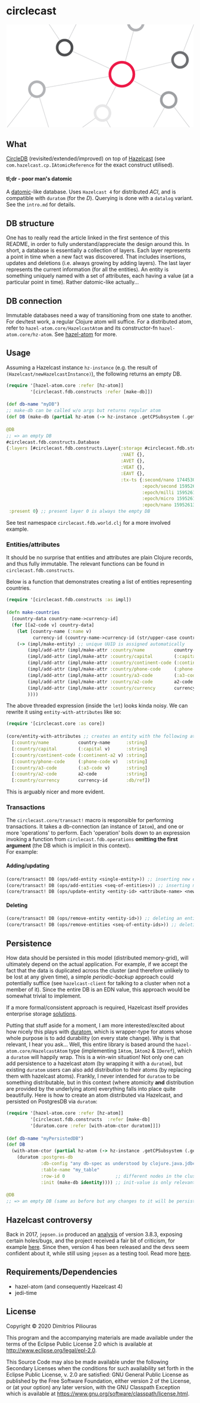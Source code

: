 # circlecast

![cc-avatar](cc.png)

## What 

[CircleDB](https://www.aosabook.org/en/500L/an-archaeology-inspired-database.html) (revisited/extended/improved)
on top of [Hazelcast](https://hazelcast.com/) (see `com.hazelcast.cp.IAtomicReference` for the exact construct utilised).

#### tl;dr - poor man's datomic
A [datomic](https://www.datomic.com/)-like database. Uses `Hazelcast 4` for distributed _ACI_, and is compatible with `duratom` (for the _D_).
Querying is done with a `datalog` variant. See the `intro.md` for details.  


## DB structure
One has to really read the article linked in the first sentence of this README, in order to fully understand/appreciate
the design around this. In short, a database is essentially a collection of layers. Each layer represents a point in time
when a new fact was discovered. That includes insertions, updates and deletions (i.e. always growing by adding layers).
The last layer represents the current information (for all the entities). An entity is something uniquely named with a set of attributes, 
each having a value (at a particular point in time). Rather datomic-like actually...


## DB connection
Immutable databases need a way of transitioning from one state to another. For dev/test work, a regular Clojure atom will suffice.
For a distributed atom, refer to `hazel-atom.core/HazelcastAtom` and its constructor-fn `hazel-atom.core/hz-atom`. 
See [hazel-atom](https://github.com/jimpil/hazel-atom) for more.


## Usage 

Assuming a Hazelcast instance `hz-instance` (e.g. the result of `(Hazelcast/newHazelcastInstance)`), the following returns an empty DB.

```clj
(require '[hazel-atom.core :refer [hz-atom]] 
         '[circlecast.fdb.constructs :refer [make-db]])

(def db-name "myDB")
;; make-db can be called w/o args but returns regular atom
(def DB (make-db (partial hz-atom (-> hz-instance .getCPSubsystem (.getAtomicReference db-name)))))

@DB 
;; => an empty DB
#circlecast.fdb.constructs.Database
{:layers [#circlecast.fdb.constructs.Layer{:storage #circlecast.fdb.storage.InMemory{},
                                           :VAET {},
                                           :AVET {},
                                           :VEAT {},
                                           :EAVT {},
                                           :tx-ts {:second/nano 174453000,
                                                   :epoch/second 1595261373,
                                                   :epoch/milli 1595261373174,
                                                   :epoch/micro 1595261373174453,
                                                   :epoch/nano 1595261373174453000}}],
 :present 0} ;; present layer 0 is always the empty DB

```
See test namespace `circlecast.fdb.world.clj` for a more involved example.

### Entities/attributes 
It should be no surprise that entities and attributes are plain Clojure records, 
and thus fully immutable. The relevant functions can be found in `circlecast.fdb.constructs`.

Below is a function that demonstrates creating a list of entities representing countries. 
```clj
(require '[circlecast.fdb.constructs :as impl])

(defn make-countries
  [country-data country-name->currency-id]
  (for [[a2-code v] country-data]
    (let [country-name (:name v)
          currency-id (country-name->currency-id (str/upper-case country-name))]
    (-> (impl/make-entity) ;; unique UUID is assigned automatically
        (impl/add-attr (impl/make-attr :country/name           country-name      :string))
        (impl/add-attr (impl/make-attr :country/capital        (:capital v)      :string))
        (impl/add-attr (impl/make-attr :country/continent-code (:continent-a2 v) :string))
        (impl/add-attr (impl/make-attr :country/phone-code     (:phone-code v)   :string))
        (impl/add-attr (impl/make-attr :country/a3-code        (:a3-code v)      :string))
        (impl/add-attr (impl/make-attr :country/a2-code        a2-code           :string))
        (impl/add-attr (impl/make-attr :country/currency       currency-id       :db/ref))
        ))))
```
The above threaded expression (inside the `let`) looks kinda noisy.
We can rewrite it using `entity-with-attributes` like so:

```clj
(require '[circlecast.core :as core])

(core/entity-with-attributes ;; creates an entity with the following attributes
  [:country/name           country-name      :string]
  [:country/capital        (:capital v)      :string]
  [:country/continent-code (:continent-a2 v) :string]
  [:country/phone-code     (:phone-code v)   :string]
  [:country/a3-code        (:a3-code v)      :string]
  [:country/a2-code        a2-code           :string]
  [:country/currency       currency-id       :db/ref])
```
This is arguably nicer and more evident.

### Transactions 
The `circlecast.core/transact!` macro is responsible for performing transactions. 
It takes a db-connection (an instance of `IAtom`), and one or more 'operations' to perform.
Each 'operation' boils down to an expression invoking a function from `circlecast.fdb.operations` 
**omitting the first argument** (the DB which is implicit in this context).  
For example:

#### Adding/updating

```clj
(core/transact! DB (ops/add-entity <single-entity>)) ;; inserting new entity
(core/transact! DB (ops/add-entities <seq-of-entities>)) ;; inserting multiple new entities
(core/transact! DB (ops/update-entity <entity-id> <attribute-name> <new-value>)) ;; changing the value of an attribute
```

#### Deleting

```clj
(core/transact! DB (ops/remove-entity <entity-id>)) ;; deleting an entity
(core/transact! DB (ops/remove-entities <seq-of-entity-ids>)) ;; deleting multiple entities
```

## Persistence
How data should be persisted in this model (distributed memory-grid), will ultimately depend on the actual application. 
For example, if we accept the fact that the data is duplicated across the cluster (and therefore unlikely to be lost at any given time),
a simple _periodic-backup_ approach could potentially suffice (see `hazelcast-client` for talking to a cluster when not a member of it). 
Since the entire DB is an EDN value, this approach would be somewhat trivial to implement. 

If a more formal/consistent approach is required, Hazelcast itself provides enterprise storage [solutions](https://hazelcast.com/product-features/imdg-comparison/). 

Putting that stuff aside for a moment, I am more interested/excited about how nicely this plays with [duratom](https://github.com/jimpil/duratom),
which is wrapper-type for atoms whose whole purpose is to add durability (on every state change). Why is that relevant, I hear you ask...
Well, this entire library is based around the `hazel-atom.core/HazelcastAtom` type (implementing `IAtom`, `IAtom2` \& `IDeref`), 
which a `duratom` will happily wrap. This is a win-win situation! Not only one can add persistence to a hazelcast atom 
(by wrapping it with a `duratom`), but existing `duratom` users can also add distribution to their atoms (by replacing them with hazelcast atoms).
Frankly, I never intended for `duratom` to be something distributable, but in this context (where atomicity **and** distribution are provided by the underlying atom) 
everything falls into place quite beautifully. Here is how to create an atom distributed via Hazelcast, and persisted on PostgresDB via `duratom`:
                                               
```clj
(require '[hazel-atom.core :refer [hz-atom]]
         '[circlecast.fdb.constructs  :refer [make-db]
         '[duratom.core :refer [with-atom-ctor duratom]]])
                                               
(def db-name "myPersistedDB")
(def DB 
  (with-atom-ctor (partial hz-atom (-> hz-instance .getCPSubsystem (.getAtomicReference db-name)))
    (duratom :postgres-db
             :db-config "any db-spec as understood by clojure.java.jdbc"
             :table-name "my_table"
             :row-id 0                   ;; different nodes in the cluster could write to different rows
             :init (make-db identity)))) ;; init-value is only relevant when nothing is found in storage 
                                               
@DB 
;; => an empty DB (same as before but any changes to it will be persisted)
```                                               

## Hazelcast controversy
Back in 2017, `jepsen.io` produced an [analysis](https://jepsen.io/analyses/hazelcast-3-8-3) of version 3.8.3, 
exposing certain holes/bugs, and the project received a fair bit of criticism, 
for example [here](https://news.ycombinator.com/item?id=15416848). Since then, version 4 has been released 
and the devs seem confident about it, while still using `jepsen` as a testing tool. 
Read more [here](https://hazelcast.com/blog/testing-the-cp-subsystem-with-jepsen/).   
 
## Requirements/Dependencies

- hazel-atom (and consequently Hazelcast 4)
- jedi-time

## License

Copyright © 2020 Dimitrios Piliouras

This program and the accompanying materials are made available under the
terms of the Eclipse Public License 2.0 which is available at
http://www.eclipse.org/legal/epl-2.0.

This Source Code may also be made available under the following Secondary
Licenses when the conditions for such availability set forth in the Eclipse
Public License, v. 2.0 are satisfied: GNU General Public License as published by
the Free Software Foundation, either version 2 of the License, or (at your
option) any later version, with the GNU Classpath Exception which is available
at https://www.gnu.org/software/classpath/license.html.
